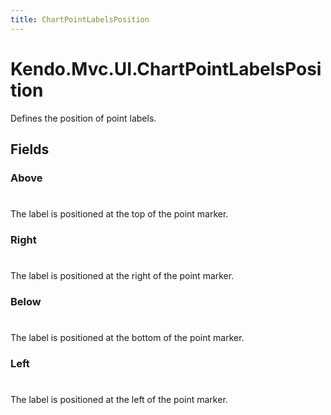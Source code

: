 ```yaml
---
title: ChartPointLabelsPosition
---
```


# Kendo.Mvc.UI.ChartPointLabelsPosition
Defines the position of point labels.


## Fields


### Above
#
The label is positioned at the top of the point marker.

### Right
#
The label is positioned at the right of the point marker.

### Below
#
The label is positioned at the bottom of the point marker.

### Left
#
The label is positioned at the left of the point marker.




